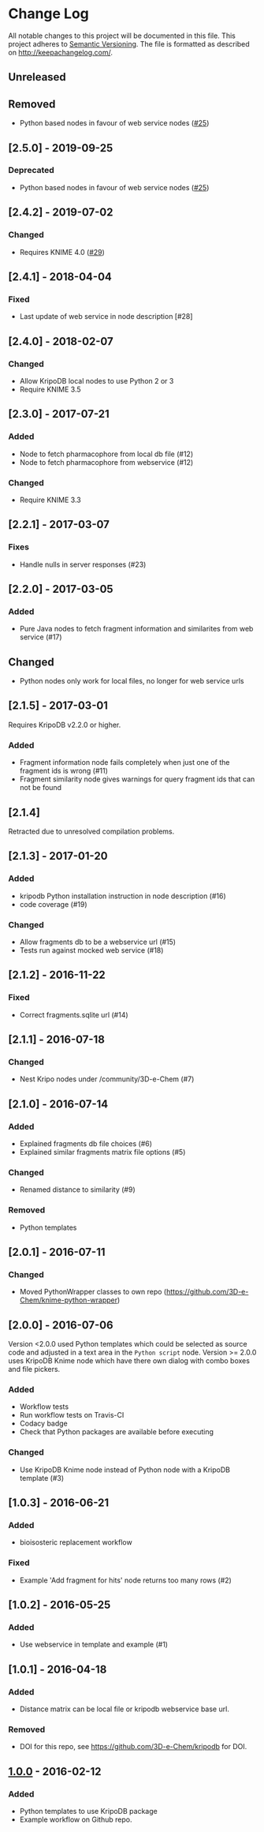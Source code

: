 # Change Log

All notable changes to this project will be documented in this file.
This project adheres to [Semantic Versioning](http://semver.org/).
The file is formatted as described on http://keepachangelog.com/.

## Unreleased

## Removed

- Python based nodes in favour of web service nodes ([#25](https://github.com/3D-e-Chem/knime-kripodb/issues/25))

## [2.5.0] - 2019-09-25

### Deprecated

- Python based nodes in favour of web service nodes ([#25](https://github.com/3D-e-Chem/knime-kripodb/issues/25))

## [2.4.2] - 2019-07-02

### Changed

- Requires KNIME 4.0 ([#29](https://github.com/3D-e-Chem/knime-kripodb/issues/29))

## [2.4.1] - 2018-04-04

### Fixed

- Last update of web service in node description [#28]

## [2.4.0] - 2018-02-07

### Changed

- Allow KripoDB local nodes to use Python 2 or 3
- Require KNIME 3.5

## [2.3.0] - 2017-07-21

### Added

- Node to fetch pharmacophore from local db file (#12)
- Node to fetch pharmacophore from webservice (#12)

### Changed

- Require KNIME 3.3

## [2.2.1] - 2017-03-07

### Fixes

- Handle nulls in server responses (#23)

## [2.2.0] - 2017-03-05

### Added

- Pure Java nodes to fetch fragment information and similarites from web service (#17)

## Changed

- Python nodes only work for local files, no longer for web service urls

## [2.1.5] - 2017-03-01

Requires KripoDB v2.2.0 or higher.

### Added

- Fragment information node fails completely when just one of the fragment ids is wrong (#11)
- Fragment similarity node gives warnings for query fragment ids that can not be found

## [2.1.4]

Retracted due to unresolved compilation problems.

## [2.1.3] - 2017-01-20

### Added

- kripodb Python installation instruction in node description (#16)
- code coverage (#19)

### Changed

- Allow fragments db to be a webservice url (#15)
- Tests run against mocked web service (#18)

## [2.1.2] - 2016-11-22

### Fixed

- Correct fragments.sqlite url (#14)

## [2.1.1] - 2016-07-18

### Changed

- Nest Kripo nodes under /community/3D-e-Chem (#7)

## [2.1.0] - 2016-07-14

### Added

- Explained fragments db file choices (#6)
- Explained similar fragments matrix file options (#5)

### Changed

- Renamed distance to similarity (#9)

### Removed

- Python templates

## [2.0.1] - 2016-07-11

### Changed

- Moved PythonWrapper classes to own repo (https://github.com/3D-e-Chem/knime-python-wrapper)

## [2.0.0] - 2016-07-06

Version <2.0.0 used Python templates which could be selected as source code and adjusted in a text area in the `Python script` node.
Version >= 2.0.0 uses KripoDB Knime node which have there own dialog with combo boxes and file pickers.

### Added

- Workflow tests
- Run workflow tests on Travis-CI
- Codacy badge
- Check that Python packages are available before executing

### Changed

- Use KripoDB Knime node instead of Python node with a KripoDB template (#3)

## [1.0.3] - 2016-06-21

### Added

- bioisosteric replacement workflow

### Fixed

- Example 'Add fragment for hits' node returns too many rows (#2)

## [1.0.2] - 2016-05-25

### Added

- Use webservice in template and example (#1)

## [1.0.1] - 2016-04-18

### Added

- Distance matrix can be local file or kripodb webservice base url.

### Removed

- DOI for this repo, see https://github.com/3D-e-Chem/kripodb for DOI.

## [1.0.0] - 2016-02-12

### Added

- Python templates to use KripoDB package
- Example workflow on Github repo.

[unreleased]: https://github.com/3D-e-Chem/knime-kripodb/compare/v1.0.0...HEAD
[1.0.0]: https://github.com/3D-e-Chem/knime-kripodb/compare/v0.3.0...v1.0.0
[0.3.0]: https://github.com/3D-e-Chem/knime-kripodb/compare/v0.2.0...v0.3.0
[0.2.0]: https://github.com/3D-e-Chem/knime-kripodb/compare/v0.1.0...v0.2.0
[0.1.0]: https://github.com/3D-e-Chem/knime-kripodb/compare/v0.0.8...v0.1.0
[0.0.8]: https://github.com/3D-e-Chem/knime-kripodb/compare/v0.0.7...v0.0.8
[0.0.7]: https://github.com/3D-e-Chem/knime-kripodb/compare/v0.0.6...v0.0.7
[0.0.6]: https://github.com/3D-e-Chem/knime-kripodb/compare/v0.0.5...v0.0.6
[0.0.5]: https://github.com/3D-e-Chem/knime-kripodb/compare/v0.0.4...v0.0.5
[0.0.4]: https://github.com/3D-e-Chem/knime-kripodb/compare/v0.0.3...v0.0.4
[0.0.3]: https://github.com/3D-e-Chem/knime-kripodb/compare/v0.0.2...v0.0.3
[0.0.2]: https://github.com/3D-e-Chem/knime-kripodb/compare/v0.0.1...v0.0.2
[1.0.0]: https://github.com/3D-e-Chem/knime-kripodb/releases/tag/v1.0.0
